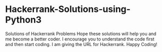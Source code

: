 # Hackerrank-Solutions-using-Python3
Solutions of Hackerrank Problems
Hope these solutions will help you and me become a better coder. I encourage you to understand the code first and then start coding. I am giving the URL for Hackerrank. Happy Coding!
